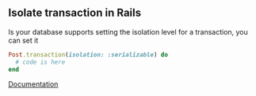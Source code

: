 ## Isolate transaction in Rails

Is your database supports setting the isolation level for a transaction, you can set it

```ruby
Post.transaction(isolation: :serializable) do
  # code is here
end
```

[Documentation](https://api.rubyonrails.org/classes/ActiveRecord/ConnectionAdapters/DatabaseStatements.html#method-i-transaction)
